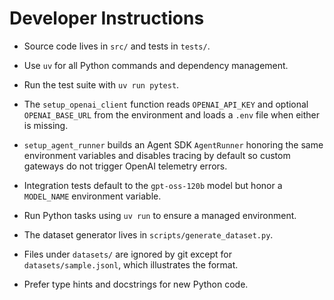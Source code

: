 
# Developer Instructions

- Source code lives in `src/` and tests in `tests/`.
- Use `uv` for all Python commands and dependency management.
- Run the test suite with `uv run pytest`.
- The `setup_openai_client` function reads `OPENAI_API_KEY` and optional
  `OPENAI_BASE_URL` from the environment and loads a `.env` file when either is
  missing.
- `setup_agent_runner` builds an Agent SDK `AgentRunner` honoring the same
  environment variables and disables tracing by default so custom gateways do
  not trigger OpenAI telemetry errors.
- Integration tests default to the `gpt-oss-120b` model but honor a
  `MODEL_NAME` environment variable.

- Run Python tasks using `uv run` to ensure a managed environment.
- The dataset generator lives in `scripts/generate_dataset.py`.
- Files under `datasets/` are ignored by git except for
  `datasets/sample.jsonl`, which illustrates the format.
- Prefer type hints and docstrings for new Python code.
